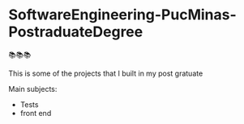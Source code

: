 # SoftwareEngineering-PucMinas-PostraduateDegree
📚📚📚

This is some of the projects that I built in my post gratuate

Main subjects:
- Tests
- front end
